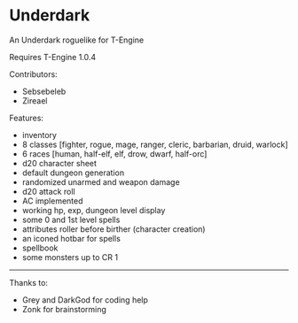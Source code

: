 Underdark
=========

An Underdark roguelike for T-Engine

Requires T-Engine 1.0.4

Contributors:
- Sebsebeleb
- Zireael

Features:
- inventory
- 8 classes [fighter, rogue, mage, ranger, cleric, barbarian, druid, warlock]
- 6 races [human, half-elf, elf, drow, dwarf, half-orc]
- d20 character sheet
- default dungeon generation
- randomized unarmed and weapon damage
- d20 attack roll
- AC implemented
- working hp, exp, dungeon level display
- some 0 and 1st level spells
- attributes roller before birther (character creation)
- an iconed hotbar for spells
- spellbook
- some monsters up to CR 1

***
Thanks to:
- Grey and DarkGod for coding help
- Zonk for brainstorming

